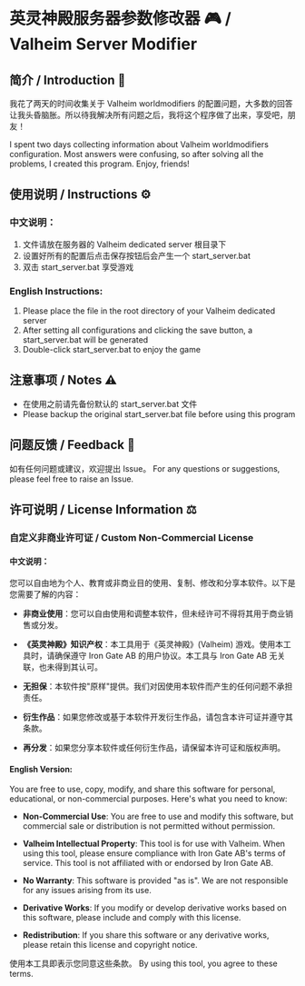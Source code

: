 # 英灵神殿服务器参数修改器 🎮 / Valheim Server Modifier

## 简介 / Introduction 📝

我花了两天的时间收集关于 Valheim worldmodifiers 的配置问题，大多数的回答让我头昏脑胀。所以待我解决所有问题之后，我将这个程序做了出来，享受吧，朋友！

I spent two days collecting information about Valheim worldmodifiers configuration. Most answers were confusing, so after solving all the problems, I created this program. Enjoy, friends!

## 使用说明 / Instructions ⚙️

### 中文说明：
1. 文件请放在服务器的 Valheim dedicated server 根目录下
2. 设置好所有的配置后点击保存按钮后会产生一个 start_server.bat
3. 双击 start_server.bat 享受游戏

### English Instructions:
1. Please place the file in the root directory of your Valheim dedicated server
2. After setting all configurations and clicking the save button, a start_server.bat will be generated
3. Double-click start_server.bat to enjoy the game

## 注意事项 / Notes ⚠️

- 在使用之前请先备份默认的 start_server.bat 文件
- Please backup the original start_server.bat file before using this program

## 问题反馈 / Feedback 💬

如有任何问题或建议，欢迎提出 Issue。
For any questions or suggestions, please feel free to raise an Issue.

## 许可说明 / License Information ⚖️

### 自定义非商业许可证 / Custom Non-Commercial License

#### 中文说明：
您可以自由地为个人、教育或非商业目的使用、复制、修改和分享本软件。以下是您需要了解的内容：

- **非商业使用**：您可以自由使用和调整本软件，但未经许可不得将其用于商业销售或分发。

- **《英灵神殿》知识产权**：本工具用于《英灵神殿》(Valheim) 游戏。使用本工具时，请确保遵守 Iron Gate AB 的用户协议。本工具与 Iron Gate AB 无关联，也未得到其认可。

- **无担保**：本软件按"原样"提供。我们对因使用本软件而产生的任何问题不承担责任。

- **衍生作品**：如果您修改或基于本软件开发衍生作品，请包含本许可证并遵守其条款。

- **再分发**：如果您分享本软件或任何衍生作品，请保留本许可证和版权声明。

#### English Version:
You are free to use, copy, modify, and share this software for personal, educational, or non-commercial purposes. Here's what you need to know:

- **Non-Commercial Use**: You are free to use and modify this software, but commercial sale or distribution is not permitted without permission.

- **Valheim Intellectual Property**: This tool is for use with Valheim. When using this tool, please ensure compliance with Iron Gate AB's terms of service. This tool is not affiliated with or endorsed by Iron Gate AB.

- **No Warranty**: This software is provided "as is". We are not responsible for any issues arising from its use.

- **Derivative Works**: If you modify or develop derivative works based on this software, please include and comply with this license.

- **Redistribution**: If you share this software or any derivative works, please retain this license and copyright notice.

使用本工具即表示您同意这些条款。
By using this tool, you agree to these terms.
